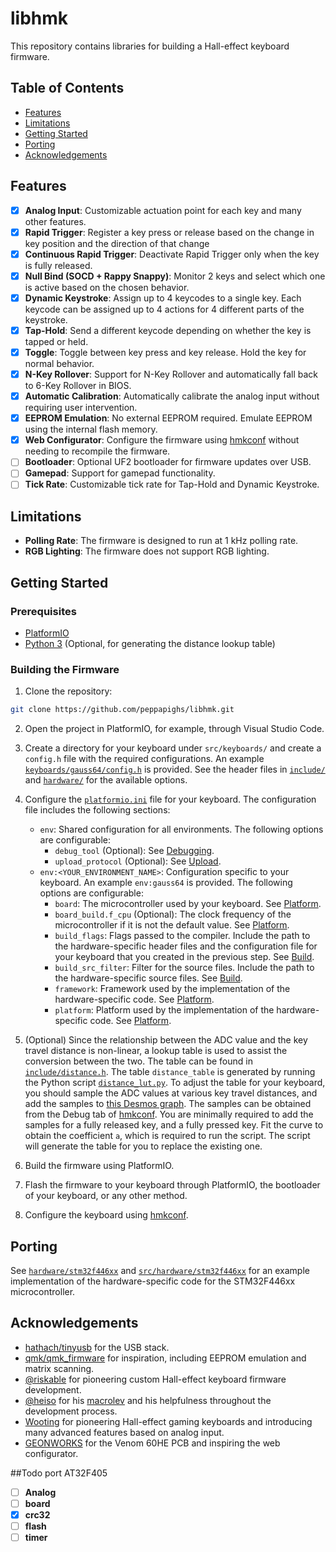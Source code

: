 # libhmk

This repository contains libraries for building a Hall-effect keyboard firmware.

## Table of Contents

- [Features](#features)
- [Limitations](#limitations)
- [Getting Started](#getting-started)
- [Porting](#porting)
- [Acknowledgements](#acknowledgements)

## Features

- [x] **Analog Input**: Customizable actuation point for each key and many other features.
- [x] **Rapid Trigger**: Register a key press or release based on the change in key position and the direction of that change
- [x] **Continuous Rapid Trigger**: Deactivate Rapid Trigger only when the key is fully released.
- [x] **Null Bind (SOCD + Rappy Snappy)**: Monitor 2 keys and select which one is active based on the chosen behavior.
- [x] **Dynamic Keystroke**: Assign up to 4 keycodes to a single key. Each keycode can be assigned up to 4 actions for 4 different parts of the keystroke.
- [x] **Tap-Hold**: Send a different keycode depending on whether the key is tapped or held.
- [x] **Toggle**: Toggle between key press and key release. Hold the key for normal behavior.
- [x] **N-Key Rollover**: Support for N-Key Rollover and automatically fall back to 6-Key Rollover in BIOS.
- [x] **Automatic Calibration**: Automatically calibrate the analog input without requiring user intervention.
- [x] **EEPROM Emulation**: No external EEPROM required. Emulate EEPROM using the internal flash memory.
- [x] **Web Configurator**: Configure the firmware using [hmkconf](https://github.com/peppapighs/hmkconf) without needing to recompile the firmware.
- [ ] **Bootloader**: Optional UF2 bootloader for firmware updates over USB.
- [ ] **Gamepad**: Support for gamepad functionality.
- [ ] **Tick Rate**: Customizable tick rate for Tap-Hold and Dynamic Keystroke.

## Limitations

- **Polling Rate**: The firmware is designed to run at 1 kHz polling rate.
- **RGB Lighting**: The firmware does not support RGB lighting.

## Getting Started

### Prerequisites

- [PlatformIO](https://platformio.org/)
- [Python 3](https://www.python.org/) (Optional, for generating the distance lookup table)

### Building the Firmware

1. Clone the repository:

```bash
git clone https://github.com/peppapighs/libhmk.git
```

2. Open the project in PlatformIO, for example, through Visual Studio Code.

3. Create a directory for your keyboard under `src/keyboards/` and create a `config.h` file with the required configurations. An example [`keyboards/gauss64/config.h`](keyboards/gauss64/config.h) is provided. See the header files in [`include/`](include/) and [`hardware/`](hardware/) for the available options.

4. Configure the [`platformio.ini`](platformio.ini) file for your keyboard. The configuration file includes the following sections:

   - `env`: Shared configuration for all environments. The following options are configurable:
     - `debug_tool` (Optional): See [Debugging](https://docs.platformio.org/en/latest/projectconf/sections/env/options/debug/index.html).
     - `upload_protocol` (Optional): See [Upload](https://docs.platformio.org/en/latest/projectconf/sections/env/options/upload/index.html).
   - `env:<YOUR_ENVIRONMENT_NAME>`: Configuration specific to your keyboard. An example `env:gauss64` is provided. The following options are configurable:
     - `board`: The microcontroller used by your keyboard. See [Platform](https://docs.platformio.org/en/latest/projectconf/sections/env/options/platform/index.html).
     - `board_build.f_cpu` (Optional): The clock frequency of the microcontroller if it is not the default value. See [Platform](https://docs.platformio.org/en/latest/projectconf/sections/env/options/platform/index.html).
     - `build_flags`: Flags passed to the compiler. Include the path to the hardware-specific header files and the configuration file for your keyboard that you created in the previous step. See [Build](https://docs.platformio.org/en/latest/projectconf/sections/env/options/build/index.html).
     - `build_src_filter`: Filter for the source files. Include the path to the hardware-specific source files. See [Build](https://docs.platformio.org/en/latest/projectconf/sections/env/options/build/index.html).
     - `framework`: Framework used by the implementation of the hardware-specific code. See [Platform](https://docs.platformio.org/en/latest/projectconf/sections/env/options/platform/index.html).
     - `platform`: Platform used by the implementation of the hardware-specific code. See [Platform](https://docs.platformio.org/en/latest/projectconf/sections/env/options/platform/index.html).

5. (Optional) Since the relationship between the ADC value and the key travel distance is non-linear, a lookup table is used to assist the conversion between the two. The table can be found in [`include/distance.h`](include/distance.h). The table `distance_table` is generated by running the Python script [`distance_lut.py`](distance_lut.py). To adjust the table for your keyboard, you should sample the ADC values at various key travel distances, and add the samples to [this Desmos graph](https://www.desmos.com/calculator/nzl6twp6ui). The samples can be obtained from the Debug tab of [hmkconf](https://github.com/peppapighs/hmkconf). You are minimally required to add the samples for a fully released key, and a fully pressed key. Fit the curve to obtain the coefficient `a`, which is required to run the script. The script will generate the table for you to replace the existing one.

6. Build the firmware using PlatformIO.

7. Flash the firmware to your keyboard through PlatformIO, the bootloader of your keyboard, or any other method.

8. Configure the keyboard using [hmkconf](https://github.com/peppapighs/hmkconf).

## Porting

See [`hardware/stm32f446xx`](hardware/stm32f446xx/) and [`src/hardware/stm32f446xx`](src/hardware/stm32f446xx/) for an example implementation of the hardware-specific code for the STM32F446xx microcontroller.

## Acknowledgements

- [hathach/tinyusb](https://github.com/hathach/tinyusb) for the USB stack.
- [qmk/qmk_firmware](https://github.com/qmk/qmk_firmware) for inspiration, including EEPROM emulation and matrix scanning.
- [@riskable](https://github.com/riskable) for pioneering custom Hall-effect keyboard firmware development.
- [@heiso](https://github.com/heiso/) for his [macrolev](https://github.com/heiso/macrolev) and his helpfulness throughout the development process.
- [Wooting](https://wooting.io/) for pioneering Hall-effect gaming keyboards and introducing many advanced features based on analog input.
- [GEONWORKS](https://geon.works/) for the Venom 60HE PCB and inspiring the web configurator.



##Todo port AT32F405
- [ ] **Analog**
- [ ] **board**
- [x] **crc32**
- [ ] **flash**
- [ ] **timer**